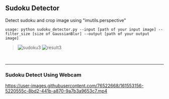 ## Sudoku Detector
Detect sudoku and crop image using "imutils.perspective"
```shell
usage: python sudoku_detector.py --input [path of your input image] --filter_size [size of GaussianBlur] --output [path of your output image]
```
>![sudoku3](https://user-images.githubusercontent.com/76522668/161551473-c56df24e-cb8c-4db0-a19f-725825455f5c.png)
![result3](https://user-images.githubusercontent.com/76522668/161551212-78aff29a-a4e1-46c9-af8b-d018e24daebd.jpg)
<br/>
<hr>

### Sudoku Detect Using Webcam
https://user-images.githubusercontent.com/76522668/161553156-5220555c-8bd2-441b-a870-9a7b3a9653c7.mp4

